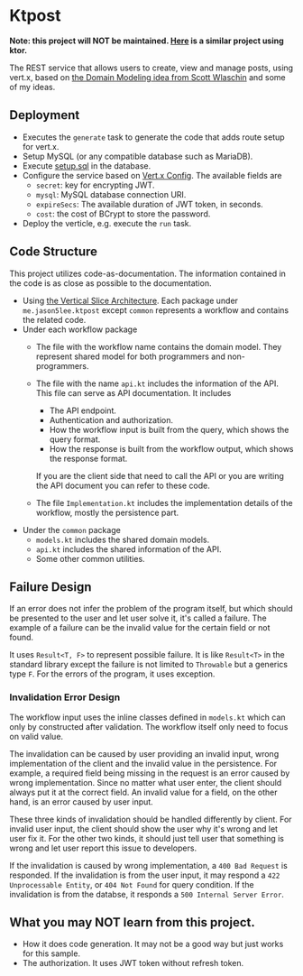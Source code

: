 # Ktpost

**Note: this project will NOT be maintained. [Here](https://github.com/Jason5Lee/post-project/tree/main/backend/services/post-ktor-mongo-fdm) is a similar project using ktor.**

The REST service that allows users to create, view and manage posts, using vert.x, based on [the Domain Modeling idea from Scott Wlaschin](https://pragprog.com/titles/swdddf/domain-modeling-made-functional/)
and some of my ideas.

## Deployment

* Executes the `generate` task to generate the code that adds route setup for vert.x.
* Setup MySQL (or any compatible database such as MariaDB).
* Execute [setup.sql](./setup.sql) in the database.
* Configure the service based on [Vert.x Config](https://vertx.io/docs/vertx-config/java/). The available fields are
  * `secret`: key for encrypting JWT.
  * `mysql`: MySQL database connection URI.
  * `expireSecs`: The available duration of JWT token, in seconds.
  * `cost`: the cost of BCrypt to store the password.
* Deploy the verticle, e.g. execute the `run` task.

## Code Structure

This project utilizes code-as-documentation. The information contained in the code is as close as possible to the documentation.

* Using [the Vertical Slice Architecture](https://jimmybogard.com/vertical-slice-architecture/). Each package under `me.jason5lee.ktpost`
  except `common` represents a workflow and contains the related code.
* Under each workflow package
    * The file with the workflow name contains the domain model. They represent shared model for both programmers and non-programmers.
    * The file with the name `api.kt` includes the information of the API. This file can serve as API documentation. It includes
      * The API endpoint.
      * Authentication and authorization.
      * How the workflow input is built from the query, which shows the query format.
      * How the response is built from the workflow output, which shows the response format.

      If you are the client side that need to call the API
      or you are writing the API document you can refer to these code.
    * The file `Implementation.kt` includes the implementation details of the workflow, mostly the persistence part.
* Under the `common` package
    * `models.kt` includes the shared domain models.
    * `api.kt` includes the shared information of the API.
    * Some other common utilities.

## Failure Design

If an error does not infer the problem of the program itself, but which should be presented to the user and
let user solve it, it's called a failure. The example of a failure can be the invalid value for the certain field or not found.

It uses `Result<T, F>` to represent possible failure. It is like `Result<T>` in the standard library
except the failure is not limited to `Throwable` but a generics type `F`.
For the errors of the program, it uses exception.

### Invalidation Error Design

The workflow input uses the inline classes defined in `models.kt` which can only by constructed
after validation. The workflow itself only need to focus on valid value.

The invalidation can be caused by user providing an invalid input, wrong implementation of the client
and the invalid value in the persistence.
For example, a required field being missing in the request is an error caused by wrong implementation.
Since no matter what user enter, the client should always put it at the correct field.
An invalid value for a field, on the other hand, is an error caused by user input.

These three kinds of invalidation should be handled differently by client.
For invalid user input, the client should show the user why it's wrong and let user fix it.
For the other two kinds, it should just tell user that something is wrong and let user report this issue to developers.

If the invalidation is caused by wrong implementation, a `400 Bad Request` is responded.
If the invalidation is from the user input, it may respond a `422 Unprocessable Entity`,
or `404 Not Found` for query condition.
If the invalidation is from the databse, it responds a `500 Internal Server Error`.

## What you may NOT learn from this project.

* How it does code generation. It may not be a good way but just works for this sample.
* The authorization. It uses JWT token without refresh token.

